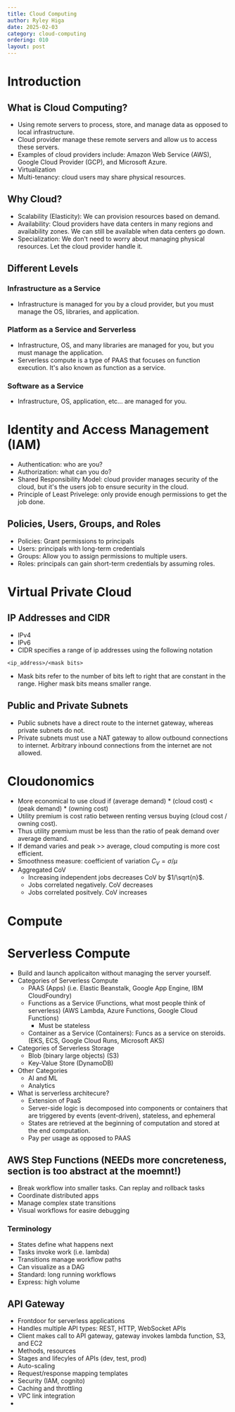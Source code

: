 ```yaml
---
title: Cloud Computing
author: Ryley Higa
date: 2025-02-03
category: cloud-computing
ordering: 010
layout: post
---
```


# Introduction
## What is Cloud Computing?
* Using remote servers to process, store, and manage data as opposed to local infrastructure.
* Cloud provider manage these remote servers and allow us to access these servers. 
* Examples of cloud providers include: Amazon Web Service (AWS), Google Cloud Provider (GCP), and Microsoft Azure.
* Virtualization
* Multi-tenancy: cloud users may share physical resources. 
## Why Cloud?
* Scalability (Elasticity): We can provision resources based on demand. 
* Availability: Cloud providers have data centers in many regions and availability zones. We can still be available when data centers go down. 
* Specialization: We don't need to worry about managing physical resources. Let the cloud provider handle it. 
## Different Levels
### Infrastructure as a Service
* Infrastructure is managed for you by a cloud provider, but you must manage the OS, libraries, and application.
### Platform as a Service and Serverless
* Infrastructure, OS, and many libraries are managed for you, but you must manage the application.
* Serverless compute is a type of PAAS that focuses on function execution. It's also known as function as a service. 
### Software as a Service
* Infrastructure, OS, application, etc... are managed for you.

# Identity and Access Management (IAM)
* Authentication: who are you? 
* Authorization: what can you do? 
* Shared Responsibility Model: cloud provider manages security of the cloud, but it's the users job to ensure security in the cloud.
* Principle of Least Privelege: only provide enough permissions to get the job done. 
## Policies, Users, Groups, and Roles
* Policies: Grant permissions to principals 
* Users: principals with long-term credentials
* Groups: Allow you to assign permissions to multiple users.
* Roles: principals can gain short-term credentials by assuming roles.

# Virtual Private Cloud 
## IP Addresses and CIDR
* IPv4
* IPv6
* CIDR specifies a range of ip addresses using the following notation
```
<ip_address>/<mask bits>
```
  * Mask bits refer to the number of bits left to right that are constant in the range. Higher mask bits means smaller range. 
## Public and Private Subnets
* Public subnets have a direct route to the internet gateway, whereas private subnets do not.
* Private subnets must use a NAT gateway to allow outbound connections to internet. Arbitrary inbound connections from the internet are not allowed.

# Cloudonomics
* More economical to use cloud if (average demand) * (cloud cost) < (peak demand) * (owning cost)
* Utility premium is cost ratio between renting versus buying (cloud cost / owning cost).
* Thus utility premium must be less than the ratio of peak demand over average demand.
* If demand varies and peak >> average, cloud computing is more cost efficient.
* Smoothness measure: coefficient of variation $C_V = \sigma / \mu$
* Aggregated CoV 
  * Increasing independent jobs decreases CoV by $1/\sqrt{n}$.
  * Jobs correlated negatively. CoV decreases
  * Jobs correlated positvely. CoV increases

# Compute

# Serverless Compute
* Build and launch applicaiton without managing the server yourself.
* Categories of Serverless Compute
  * PAAS (Apps) (i.e. Elastic Beanstalk, Google App Engine, IBM CloudFoundry)
  * Functions as a Service (Functions, what most people think of serverless) (AWS Lambda, Azure Functions, Google Cloud Functions)
    * Must be stateless 
  * Container as a Service (Containers): Funcs as a service on steroids. (EKS, ECS, Google Cloud Runs, Microsoft AKS) 
* Categories of Serverless Storage
  * Blob (binary large objects) (S3)
  * Key-Value Store (DynamoDB)
* Other Categories
  * AI and ML
  * Analytics
* What is serverless architecure?
  * Extension of PaaS   
  * Server-side logic is decomposed into components or containers that are triggered by events (event-driven), stateless, and ephemeral
  * States are retrieved at the beginning of computation and stored at the end computation. 
  * Pay per usage as opposed to PAAS

## AWS Step Functions (NEEDs more concreteness, section is too abstract at the moemnt!)
* Break workflow into smaller tasks. Can replay and rollback tasks
* Coordinate distributed apps
* Manage complex state transitions
* Visual workflows for easire debugging
### Terminology
* States define what happens next
* Tasks invoke work (i.e. lambda)
* Transitions manage workflow paths
* Can visualize as a DAG
* Standard: long running workflows
* Express: high volume

## API Gateway
* Frontdoor for serverless applications
* Handles multiple API types: REST, HTTP, WebSocket APIs
* Client makes call to API gateway, gateway invokes lambda function, S3, and EC2
* Methods, resources
* Stages and lifecyles of APIs (dev, test, prod)
* Auto-scaling
* Request/response mapping templates
* Security (IAM, cognito)
* Caching and throttling
* VPC link integration
* 
